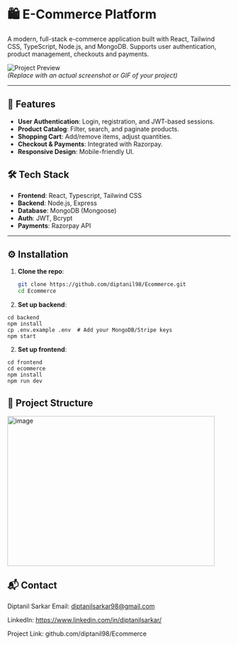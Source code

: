 # 🛍️ E-Commerce Platform

A modern, full-stack e-commerce application built with React, Tailwind CSS, TypeScript, Node.js, and MongoDB. Supports user authentication, product management, checkouts and  payments.

![Project Preview](https://via.placeholder.com/800x400?text=E-Commerce+Screenshot)  
*(Replace with an actual screenshot or GIF of your project)*

---

## 🚀 Features
- **User Authentication**: Login, registration, and JWT-based sessions.
- **Product Catalog**: Filter, search, and paginate products.
- **Shopping Cart**: Add/remove items, adjust quantities.
- **Checkout & Payments**: Integrated with Razorpay.
- **Responsive Design**: Mobile-friendly UI.

## 🛠️ Tech Stack
- **Frontend**: React, Typescript, Tailwind CSS  
- **Backend**: Node.js, Express  
- **Database**: MongoDB (Mongoose)  
- **Auth**: JWT, Bcrypt  
- **Payments**: Razorpay API  

---

## ⚙️ Installation
1. **Clone the repo**:
   ```bash
   git clone https://github.com/diptanil98/Ecommerce.git
   cd Ecommerce
2. **Set up backend**:
~~~
cd backend
npm install
cp .env.example .env  # Add your MongoDB/Stripe keys
npm start
~~~
2. **Set up frontend**:
~~~
cd frontend
cd ecommerce
npm install
npm run dev
~~~
## 📂 Project Structure

<img width="468" height="338" alt="image" src="https://github.com/user-attachments/assets/fbd2565a-6578-495e-86ef-58207e22c568" />

## 📬 Contact
Diptanil Sarkar
Email: diptanilsarkar98@gmail.com

LinkedIn: https://www.linkedin.com/in/diptanilsarkar/

Project Link: github.com/diptanil98/Ecommerce
